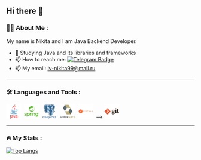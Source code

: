 ## Hi there 👋

### :man_technologist: About Me :
My name is Nikita and I am Java Backend Developer.
- :telescope: Studying Java and its libraries and frameworks
- :mailbox: How to reach me: [![Telegram Badge](https://img.shields.io/badge/telegram-white)]([https://t.me/L161y])
- :mailbox: My email: iv-nikita99@mail.ru
---
### :hammer_and_wrench: Languages and Tools :
<div>
  <img src="https://github.com/devicons/devicon/blob/master/icons/java/java-original-wordmark.svg" title="java*" **alt="java*" width="40" height="40"/>&nbsp
  <img src="https://github.com/devicons/devicon/blob/master/icons/spring/spring-original-wordmark.svg" title="Spring*" **alt="Spring*" width="40" height="40"/>&nbsp
  <img src="https://github.com/devicons/devicon/blob/master/icons/postgresql/postgresql-plain-wordmark.svg" title="PostgreSQL" **alt="PostgreSQL" width="40" height="40"/>&nbsp
  <img src="https://github.com/devicons/devicon/blob/master/icons/hibernate/hibernate-original-wordmark.svg" title="Hibernate*" **alt="Hibernate*" width="40" height="40"/>&nbsp
  <img src="https://github.com/devicons/devicon/blob/master/icons/postman/postman-original-wordmark.svg" title="Postman" **alt="Postman" width="40" height="40"/>&nbsp -->
  <img src="https://github.com/devicons/devicon/blob/master/icons/git/git-original-wordmark.svg" title="Git" **alt="Git" width="40" height="40"/>

</div>

---

### :fire: My Stats :
[![Top Langs](https://github-readme-stats.vercel.app/api/top-langs/?username=krimerkhex&layout=compact&theme=vision-friendly-dark)](https://github.com/anuraghazra/github-readme-stats)
